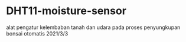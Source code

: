 # DHT11-moisture-sensor
alat pengatur kelembaban tanah dan udara pada proses penyungkupan bonsai otomatis 2021/3/3
